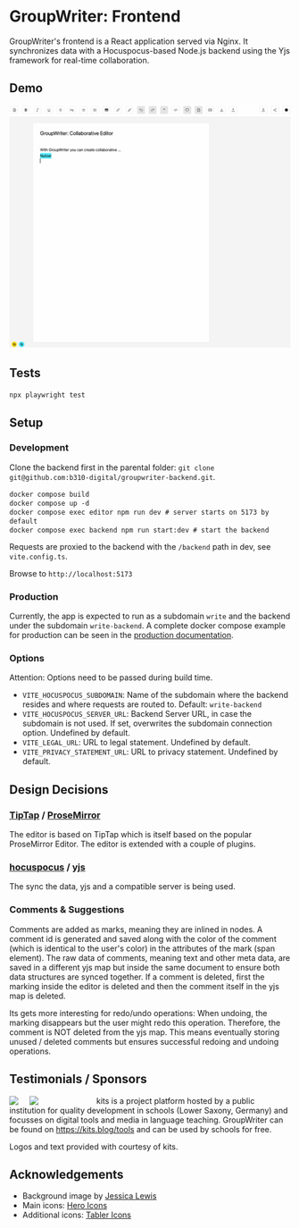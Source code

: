# GroupWriter: Frontend

GroupWriter's frontend is a React application served via Nginx. It synchronizes data with a Hocuspocus-based Node.js backend using the Yjs framework for real-time collaboration.

## Demo
![Plugin as used in groupwriter](/documentation/groupwriter.gif)

## Tests
`npx playwright test`

## Setup

### Development

Clone the backend first in the parental folder: `git clone git@github.com:b310-digital/groupwriter-backend.git`.

```
docker compose build
docker compose up -d
docker compose exec editor npm run dev # server starts on 5173 by default
docker compose exec backend npm run start:dev # start the backend
```
Requests are proxied to the backend with the `/backend` path in dev, see `vite.config.ts`.

Browse to `http://localhost:5173`


### Production
Currently, the app is expected to run as a subdomain `write` and the backend under the subdomain `write-backend`. A complete docker compose example for production can be seen in the [production documentation](/documentation/production.md).

### Options
Attention: Options need to be passed during build time.

- `VITE_HOCUSPOCUS_SUBDOMAIN`: Name of the subdomain where the backend resides and where requests are routed to. Default: `write-backend`
- `VITE_HOCUSPOCUS_SERVER_URL`: Backend Server URL, in case the subdomain is not used. If set, overwrites the subdomain connection option. Undefined by default.
- `VITE_LEGAL_URL`: URL to legal statement. Undefined by default.
- `VITE_PRIVACY_STATEMENT_URL`: URL to privacy statement. Undefined by default.

## Design Decisions

### [TipTap](https://tiptap.dev) / [ProseMirror](https://prosemirror.net)
The editor is based on TipTap which is itself based on the popular ProseMirror Editor. The editor is extended with a couple of plugins.

### [hocuspocus](https://tiptap.dev/docs/hocuspocus/introduction) / [yjs](https://yjs.dev)
The sync the data, yjs and a compatible server is being used.

### Comments & Suggestions

Comments are added as marks, meaning they are inlined in nodes. A comment id is generated and saved along with the color of the comment (which is identical to the user's color) in the attributes of the mark (span element). The raw data of comments, meaning text and other meta data, are saved in a different yjs map but inside the same document to ensure both data structures are synced together. If a comment is deleted, first the marking inside the editor is deleted and then the comment itself in the yjs map is deleted.

Its gets more interesting for redo/undo operations: When undoing, the marking disappears but the user might redo this operation. Therefore, the comment is NOT deleted from the yjs map. This means eventually storing unused / deleted comments but ensures successful redoing and undoing operations. 

## Testimonials / Sponsors

<img src="https://www.nibis.de/img/nlq-medienbildung.png" align="left" style="margin-right:20px">
<img src="https://kits.blog/wp-content/uploads/2021/03/kits_logo.svg" width=100px align="left" style="margin-right:20px">

kits is a project platform hosted by a public institution for quality
development in schools (Lower Saxony, Germany) and focusses on digital tools
and media in language teaching. GroupWriter can
be found on https://kits.blog/tools and can be used by schools for free.

Logos and text provided with courtesy of kits.

## Acknowledgements
- Background image by [Jessica Lewis](https://www.pexels.com/de-de/foto/gelbe-orange-rosa-und-blaue-malstifte-auf-weissem-notizbuch-998591/)
- Main icons: [Hero Icons](https://github.com/tailwindlabs/heroicons)
- Additional icons: [Tabler Icons](https://github.com/tabler/tabler-icons)
